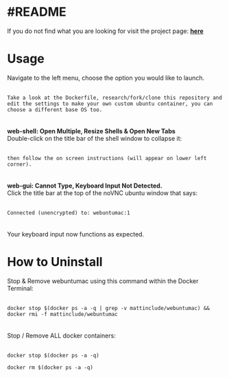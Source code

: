 <h1>#README</h1>
<p>If you do not find what you are looking for visit the project page: <a href="https://github.com/mattinclude/webuntumac"><strong>here</strong></a></p>

<h1>Usage</h1>
<p>
Navigate to the left menu, choose the option you would like to launch.  
<br><br><code>
Take a look at the Dockerfile, research/fork/clone this repository and edit the settings to make your own custom ubuntu container, you can choose a different base OS too.  
</code><br><br>
<strong>
web-shell: Open Multiple, Resize Shells & Open New Tabs
</strong><br>
Double-click on the title bar of the shell window to collapse it:
<br><br><code>
then follow the on screen instructions (will appear on lower left corner).
</code><br><br>
<strong>
web-gui: Cannot Type, Keyboard Input Not Detected.
</strong><br>
Click the title bar at the top of the noVNC ubuntu window that says:
<br><br><code>
Connected (unencrypted) to: webuntumac:1
</code><br><br>
Your keyboard input now functions as expected.</p>

<h1>How to Uninstall</h1>
<p>
Stop & Remove webuntumac using this command within the Docker Terminal:
<br><br><code>
docker stop $(docker ps -a -q | grep -v mattinclude/webuntumac) && docker rmi -f mattinclude/webuntumac
</code>
<br><br>
Stop / Remove ALL docker containers:
<br><br><code>
docker stop $(docker ps -a -q)<br>
docker rm $(docker ps -a -q)
</code></p><br>
